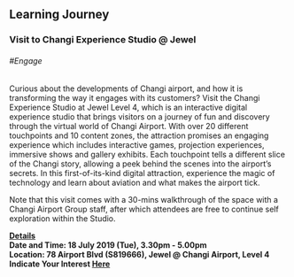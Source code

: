 <!-- ---
title: 'Learning Festival 1-19 July 2019'
permalink: /events/learning-journeys/event-details/lj_cagexperiencestudio/
breadcrumb: 'Learning Journey'

--- -->


## Learning Journey
### Visit to Changi Experience Studio @ Jewel

###### _#Engage_

Curious about the developments of Changi airport, and how it is transforming the way it engages with its customers? Visit the Changi Experience Studio at Jewel Level 4, which is an interactive digital experience studio that brings visitors on a journey of fun and discovery through the virtual world of Changi Airport. With over 20 different touchpoints and 10 content zones, the attraction promises an engaging experience which includes interactive games, projection experiences, immersive shows and gallery exhibits. Each touchpoint tells a different slice of the Changi story, allowing a peek behind the scenes into the airport’s secrets. In this first-of-its-kind digital attraction, experience the magic of technology and learn about aviation and what makes the airport tick.

Note that this visit comes with a 30-mins walkthrough of the space with a Changi Airport Group staff, after which attendees are free to continue self exploration within the Studio. 

<b><u>Details</u><br>
**Date and Time: 18 July 2019 (Tue), 3.30pm - 5.00pm** <br>
**Location: 78 Airport Blvd (S819666), Jewel @ Changi Airport, Level 4** <br>
**Indicate Your Interest [Here](https://www.eventbrite.sg/e/visit-to-changi-experience-studio-jewel-tickets-64519764352)** 
